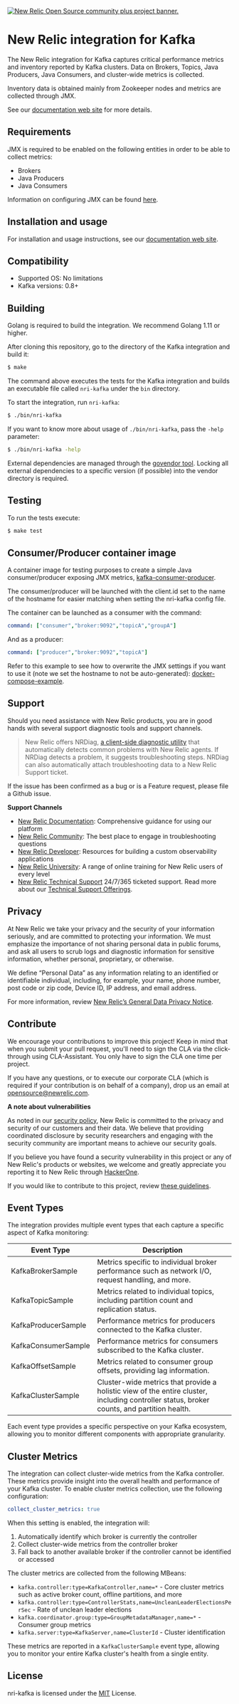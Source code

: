 <a href="https://opensource.newrelic.com/oss-category/#community-plus"><picture><source media="(prefers-color-scheme: dark)" srcset="https://github.com/newrelic/opensource-website/raw/main/src/images/categories/dark/Community_Plus.png"><source media="(prefers-color-scheme: light)" srcset="https://github.com/newrelic/opensource-website/raw/main/src/images/categories/Community_Plus.png"><img alt="New Relic Open Source community plus project banner." src="https://github.com/newrelic/opensource-website/raw/main/src/images/categories/Community_Plus.png"></picture></a>

# New Relic integration for Kafka

The New Relic integration for Kafka captures critical performance metrics and inventory reported by Kafka clusters. Data on Brokers, Topics, Java Producers, Java Consumers, and cluster-wide metrics is collected.

Inventory data is obtained mainly from Zookeeper nodes and metrics are collected through JMX.

See our [documentation web site](https://docs.newrelic.com/docs/integrations/host-integrations/host-integrations-list/kafka-monitoring-integration) for more details.

## Requirements

JMX is required to be enabled on the following entities in order to be able to collect metrics:

- Brokers
- Java Producers
- Java Consumers

Information on configuring JMX can be found [here](https://docs.oracle.com/javase/8/docs/technotes/guides/management/agent.html).

## Installation and usage

For installation and usage instructions, see our [documentation web site](https://docs.newrelic.com/docs/integrations/host-integrations/host-integrations-list/kafka-monitoring-integration).

## Compatibility

* Supported OS: No limitations
* Kafka versions: 0.8+

## Building

Golang is required to build the integration. We recommend Golang 1.11 or higher.

After cloning this repository, go to the directory of the Kafka integration and build it:

```bash
$ make
```

The command above executes the tests for the Kafka integration and builds an executable file called `nri-kafka` under the `bin` directory. 

To start the integration, run `nri-kafka`:

```bash
$ ./bin/nri-kafka
```

If you want to know more about usage of `./bin/nri-kafka`, pass the `-help` parameter:

```bash
$ ./bin/nri-kafka -help
```

External dependencies are managed through the [govendor tool](https://github.com/kardianos/govendor). Locking all external dependencies to a specific version (if possible) into the vendor directory is required.

## Testing

To run the tests execute:

```bash
$ make test
```

## Consumer/Producer container image

A container image for testing purposes to create a simple Java consumer/producer exposing JMX metrics,
[kafka-consumer-producer](https://github.com/newrelic/nri-kafka/pkgs/container/kafka-consumer-producer).

The consumer/producer will be launched with the client.id set to the name of the hostname for easier matching when setting the nri-kafka config file.

The container can be launched as a consumer with the command:
```yaml
command: ["consumer","broker:9092","topicA","groupA"]
```
And as a producer:
```yaml
command: ["producer","broker:9092","topicA"]
```

Refer to this example to see how to overwrite the JMX settings if you want to use it (note we set the hostname to not be auto-generated): [docker-compose-example](https://github.com/newrelic/nri-kafka/blob/b75de00b1a2d8045587ef15b90d9f7b6d1670d93/tests/integration/docker-compose.yml#L82).

## Support

Should you need assistance with New Relic products, you are in good hands with several support diagnostic tools and support channels.



> New Relic offers NRDiag, [a client-side diagnostic utility](https://docs.newrelic.com/docs/using-new-relic/cross-product-functions/troubleshooting/new-relic-diagnostics) that automatically detects common problems with New Relic agents. If NRDiag detects a problem, it suggests troubleshooting steps. NRDiag can also automatically attach troubleshooting data to a New Relic Support ticket.

If the issue has been confirmed as a bug or is a Feature request, please file a Github issue.

**Support Channels**

* [New Relic Documentation](https://docs.newrelic.com): Comprehensive guidance for using our platform
* [New Relic Community](https://forum.newrelic.com): The best place to engage in troubleshooting questions
* [New Relic Developer](https://developer.newrelic.com/): Resources for building a custom observability applications
* [New Relic University](https://learn.newrelic.com/): A range of online training for New Relic users of every level
* [New Relic Technical Support](https://support.newrelic.com/) 24/7/365 ticketed support. Read more about our [Technical Support Offerings](https://docs.newrelic.com/docs/licenses/license-information/general-usage-licenses/support-plan).

## Privacy

At New Relic we take your privacy and the security of your information seriously, and are committed to protecting your information. We must emphasize the importance of not sharing personal data in public forums, and ask all users to scrub logs and diagnostic information for sensitive information, whether personal, proprietary, or otherwise.

We define “Personal Data” as any information relating to an identified or identifiable individual, including, for example, your name, phone number, post code or zip code, Device ID, IP address, and email address.

For more information, review [New Relic’s General Data Privacy Notice](https://newrelic.com/termsandconditions/privacy).

## Contribute

We encourage your contributions to improve this project! Keep in mind that when you submit your pull request, you'll need to sign the CLA via the click-through using CLA-Assistant. You only have to sign the CLA one time per project.

If you have any questions, or to execute our corporate CLA (which is required if your contribution is on behalf of a company), drop us an email at opensource@newrelic.com.

**A note about vulnerabilities**

As noted in our [security policy](../../security/policy), New Relic is committed to the privacy and security of our customers and their data. We believe that providing coordinated disclosure by security researchers and engaging with the security community are important means to achieve our security goals.

If you believe you have found a security vulnerability in this project or any of New Relic's products or websites, we welcome and greatly appreciate you reporting it to New Relic through [HackerOne](https://hackerone.com/newrelic).

If you would like to contribute to this project, review [these guidelines](./CONTRIBUTING.md).

## Event Types

The integration provides multiple event types that each capture a specific aspect of Kafka monitoring:

| Event Type | Description |
| --- | --- |
| KafkaBrokerSample | Metrics specific to individual broker performance such as network I/O, request handling, and more. |
| KafkaTopicSample | Metrics related to individual topics, including partition count and replication status. |
| KafkaProducerSample | Performance metrics for producers connected to the Kafka cluster. |
| KafkaConsumerSample | Performance metrics for consumers subscribed to the Kafka cluster. |
| KafkaOffsetSample | Metrics related to consumer group offsets, providing lag information. |
| KafkaClusterSample | Cluster-wide metrics that provide a holistic view of the entire cluster, including controller status, broker counts, and partition health. |

Each event type provides a specific perspective on your Kafka ecosystem, allowing you to monitor different components with appropriate granularity.

## Cluster Metrics

The integration can collect cluster-wide metrics from the Kafka controller. These metrics provide insight into the overall health and performance of your Kafka cluster. To enable cluster metrics collection, use the following configuration:

```yaml
collect_cluster_metrics: true
```

When this setting is enabled, the integration will:
1. Automatically identify which broker is currently the controller
2. Collect cluster-wide metrics from the controller broker
3. Fall back to another available broker if the controller cannot be identified or accessed

The cluster metrics are collected from the following MBeans:
- `kafka.controller:type=KafkaController,name=*` - Core cluster metrics such as active broker count, offline partitions, and more
- `kafka.controller:type=ControllerStats,name=UncleanLeaderElectionsPerSec` - Rate of unclean leader elections
- `kafka.coordinator.group:type=GroupMetadataManager,name=*` - Consumer group metrics
- `kafka.server:type=KafkaServer,name=ClusterId` - Cluster identification

These metrics are reported in a `KafkaClusterSample` event type, allowing you to monitor your entire Kafka cluster's health from a single entity.

## License

nri-kafka is licensed under the [MIT](/LICENSE) License.
